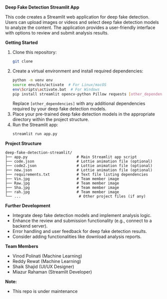 **Deep Fake Detection Streamlit App**

This code creates a Streamlit web application for deep fake detection. Users can upload images or videos and select deep fake detection models to analyze the content. The application provides a user-friendly interface with options to review and submit analysis results.

**Getting Started**

1. Clone this repository:
   ```bash
   git clone 
   ```
2. Create a virtual environment and install required dependencies:
   ```bash
   python -m venv env
   source env/bin/activate  # For Linux/macOS
   env\Scripts\activate.bat  # For Windows
   pip install streamlit opencv-python Pillow requests [other_dependencies]
   ```
   Replace `[other_dependencies]` with any additional dependencies required by your deep fake detection models.
3. Place your pre-trained deep fake detection models in the appropriate directory within the project structure.
4. Run the Streamlit app:
   ```bash
   streamlit run app.py
   ```

**Project Structure**

```
deep-fake-detection-streamlit/
├── app.py                      # Main Streamlit app script
├── code.json                   # Lottie animation file (optional)
├── code2.json                  # Lottie animation file (optional)
├── new.json                    # Lottie animation file (optional)
├── requirements.txt            # Text file listing dependencies
├── Vin.jpg                     # Team member image
├── Raw.jpg                     # Team member image
├── Sha.jpg                     # Team member image
├── rah.jpg                     # Team member image
└── ...                          # Other project files (if any)
```

**Further Development**

- Integrate deep fake detection models and implement analysis logic.
- Enhance the review and submission functionality (e.g., connect to a backend server).
- Error handling and user feedback for deep fake detection results.
- Consider adding functionalities like download analysis reports.

**Team Members**

* Vinod Polinati (Machine Learning)
* Reddy Rewat (Machine Learning)
* Shaik Shajid (UI/UX Designer)
* Miazur Rahaman (Streamlit Developer)

**Note:**
- This repo is under maintenance
